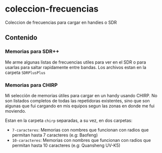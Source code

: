# coleccion-frecuencias

Coleccion de frecuencias para cargar en handies o SDR

## Contenido

### Memorias para SDR++

Me arme algunas listas de frecuencias utiles para ver en el SDR o para usarlas para saltar rapidamente entre bandas. Los archivos estan en la carpeta `SDRPlusPlus`

### Memorias para CHIRP

Mi selección de memorias útiles para cargar en un handy usando CHIRP. No son listados completos de todas las repetidoras existentes, sino que son algunas que fui cargando en mis equipos segun las zonas en donde me fui moviendo. 

Estan en la carpeta `chirp` separadas, a su vez, en dos carpetas:

- `7-caracteres`: Memorias con nombres que funcionan con radios que permitan hasta 7 caracteres (e.g: Baofeng)
- `10-caracteres`: Memorias con nombres que funcionan con radios que permitan hasta 10 caracteres (e.g: Quansheng UV-K5)